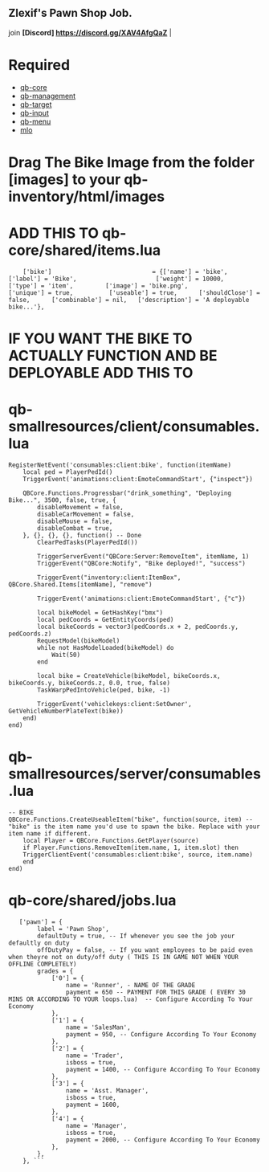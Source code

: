 ## Zlexif's Pawn Shop Job.
join **[Discord] https://discord.gg/XAV4AfgQaZ** |

# Required
- [qb-core](https://github.com/qbcore-framework/qb-core)
- [qb-management](https://github.com/qbcore-framework/qb-management)
- [qb-target](https://github.com/qbcore-framework/qb-target)
- [qb-input](https://github.com/qbcore-framework/progressbar)
- [qb-menu](https://github.com/qbcore-framework/qb-menu)
- [mlo](https://drive.google.com/file/d/1eZs2_fVmbyJRw9Lvx3XNPFpWjA0SiAMW/view)

# Drag The Bike Image from the folder [images] to your qb-inventory/html/images

# ADD THIS TO **qb-core/shared/items.lua**
```
    ['bike']                            = {['name'] = 'bike',                              ['label'] = 'Bike',                      ['weight'] = 10000,        ['type'] = 'item',         ['image'] = 'bike.png',                   ['unique'] = true,          ['useable'] = true,      ['shouldClose'] = false,      ['combinable'] = nil,   ['description'] = 'A deployable bike...'},
```
# IF YOU WANT THE BIKE TO ACTUALLY FUNCTION AND BE DEPLOYABLE ADD THIS TO
# qb-smallresources/client/consumables.lua
```
RegisterNetEvent('consumables:client:bike', function(itemName)
    local ped = PlayerPedId()
    TriggerEvent('animations:client:EmoteCommandStart', {"inspect"})

    QBCore.Functions.Progressbar("drink_something", "Deploying Bike...", 3500, false, true, {
        disableMovement = false,
        disableCarMovement = false,
        disableMouse = false,
        disableCombat = true,
    }, {}, {}, {}, function() -- Done
        ClearPedTasks(PlayerPedId())

        TriggerServerEvent("QBCore:Server:RemoveItem", itemName, 1)
        TriggerEvent("QBCore:Notify", "Bike deployed!", "success")

        TriggerEvent("inventory:client:ItemBox", QBCore.Shared.Items[itemName], "remove")

        TriggerEvent('animations:client:EmoteCommandStart', {"c"})

        local bikeModel = GetHashKey("bmx")
        local pedCoords = GetEntityCoords(ped)
        local bikeCoords = vector3(pedCoords.x + 2, pedCoords.y, pedCoords.z)
        RequestModel(bikeModel)
        while not HasModelLoaded(bikeModel) do
            Wait(50)
        end

        local bike = CreateVehicle(bikeModel, bikeCoords.x, bikeCoords.y, bikeCoords.z, 0.0, true, false)
        TaskWarpPedIntoVehicle(ped, bike, -1)

        TriggerEvent('vehiclekeys:client:SetOwner', GetVehicleNumberPlateText(bike))
    end)
end)
```

# qb-smallresources/server/consumables.lua
```
-- BIKE
QBCore.Functions.CreateUseableItem("bike", function(source, item) -- "bike" is the item name you'd use to spawn the bike. Replace with your item name if different.
    local Player = QBCore.Functions.GetPlayer(source)
    if Player.Functions.RemoveItem(item.name, 1, item.slot) then
    TriggerClientEvent('consumables:client:bike', source, item.name)
    end
end)
```
# **qb-core/shared/jobs.lua**
```
   ['pawn'] = {
		label = 'Pawn Shop',
		defaultDuty = true, -- If whenever you see the job your defaultly on duty
		offDutyPay = false, -- If you want employees to be paid even when theyre not on duty/off duty ( THIS IS IN GAME NOT WHEN YOUR OFFLINE COMPLETELY)
		grades = {
            ['0'] = {
                name = 'Runner', - NAME OF THE GRADE
                payment = 650 -- PAYMENT FOR THIS GRADE ( EVERY 30 MINS OR ACCORDING TO YOUR loops.lua)  -- Configure According To Your Economy
            },
            ['1'] = {
                name = 'SalesMan',
                payment = 950, -- Configure According To Your Economy
            },
            ['2'] = {
                name = 'Trader',
                isboss = true,
                payment = 1400, -- Configure According To Your Economy
            },
            ['3'] = {
                name = 'Asst. Manager',
                isboss = true,
                payment = 1600,
            },
            ['4'] = {
                name = 'Manager',
                isboss = true,
                payment = 2000, -- Configure According To Your Economy
            },
        },
	}, ```
